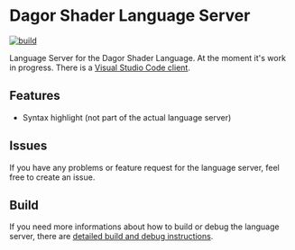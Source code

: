 # Dagor Shader Language Server

[![build](https://github.com/Gaijin-Games-KFT/Dagor-Shader-Language-Server/actions/workflows/build.yml/badge.svg)](https://github.com/Gaijin-Games-KFT/Dagor-Shader-Language-Server/actions/workflows/build.yml)

Language Server for the Dagor Shader Language. At the moment it's work in progress. There is a [Visual Studio Code client](https://github.com/Gaijin-Games-KFT/Dagor-Shader-Language-Support-for-Visual-Studio-Code).

## Features

-   Syntax highlight (not part of the actual language server)

## Issues

If you have any problems or feature request for the language server, feel free to create an issue.

## Build

If you need more informations about how to build or debug the language server, there are [detailed build and debug instructions](https://github.com/Gaijin-Games-KFT/Dagor-Shader-Language-Server/blob/main/BUILD.md).
